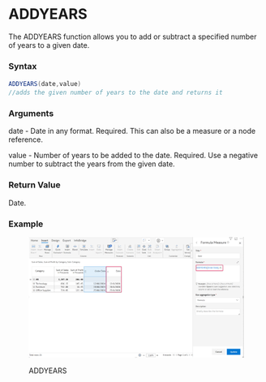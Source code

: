 # ADDYEARS

The ADDYEARS function allows you to add or subtract a specified number of years to a given date.

### Syntax <a href="#syntax" id="syntax"></a>

```java
ADDYEARS(date,value)
//adds the given number of years to the date and returns it
```

### Arguments <a href="#arguments" id="arguments"></a>

date - Date in any format. Required. This can also be a measure or a node reference.

value - Number of years to be added to the date. Required. Use a negative number to subtract the years from the given date.

### Return Value <a href="#return-value" id="return-value"></a>

Date.

### Example <a href="#example" id="example"></a>

<figure><img src="../../.gitbook/assets/image (723).png" alt=""><figcaption><p>ADDYEARS</p></figcaption></figure>
